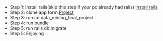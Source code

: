 - Step 1: Install rails(skip this step if your pc already had rails)
  [Install rails](https://gorails.com/setup/ubuntu/16.04)
- Step 2: clone app form:[Project](git@github.com:dthtien/ss4nb.git)
- Step 3: run cd data_mining_final_project
- Step 4: run bundle
- Step 5: run rails db:migrate
- Step 5: Enjoying